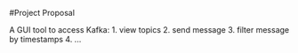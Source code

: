 #Project Proposal

A GUI tool to access Kafka:
	1. view topics
	2. send message
	3. filter message by timestamps
	4. ...
